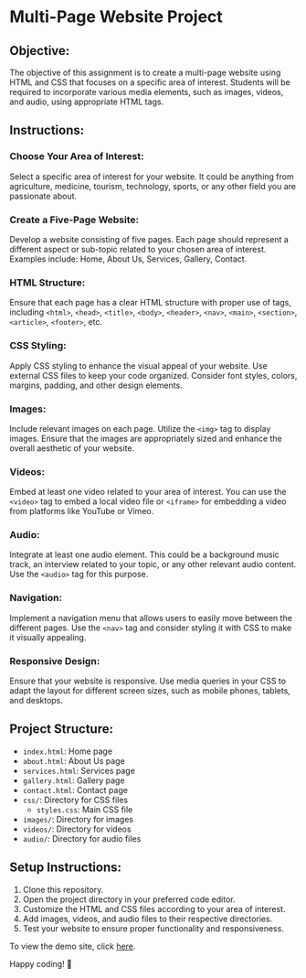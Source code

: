 # Multi-Page Website Project

## Objective:
The objective of this assignment is to create a multi-page website using HTML and CSS that focuses on a specific area of interest. Students will be required to incorporate various media elements, such as images, videos, and audio, using appropriate HTML tags.

## Instructions:

### Choose Your Area of Interest:
Select a specific area of interest for your website. It could be anything from agriculture, medicine, tourism, technology, sports, or any other field you are passionate about.

### Create a Five-Page Website:
Develop a website consisting of five pages. Each page should represent a different aspect or sub-topic related to your chosen area of interest. Examples include: Home, About Us, Services, Gallery, Contact.

### HTML Structure:
Ensure that each page has a clear HTML structure with proper use of tags, including `<html>`, `<head>`, `<title>`, `<body>`, `<header>`, `<nav>`, `<main>`, `<section>`, `<article>`, `<footer>`, etc.

### CSS Styling:
Apply CSS styling to enhance the visual appeal of your website. Use external CSS files to keep your code organized. Consider font styles, colors, margins, padding, and other design elements.

### Images:
Include relevant images on each page. Utilize the `<img>` tag to display images. Ensure that the images are appropriately sized and enhance the overall aesthetic of your website.

### Videos:
Embed at least one video related to your area of interest. You can use the `<video>` tag to embed a local video file or `<iframe>` for embedding a video from platforms like YouTube or Vimeo.

### Audio:
Integrate at least one audio element. This could be a background music track, an interview related to your topic, or any other relevant audio content. Use the `<audio>` tag for this purpose.

### Navigation:
Implement a navigation menu that allows users to easily move between the different pages. Use the `<nav>` tag and consider styling it with CSS to make it visually appealing.

### Responsive Design:
Ensure that your website is responsive. Use media queries in your CSS to adapt the layout for different screen sizes, such as mobile phones, tablets, and desktops.

## Project Structure:
- `index.html`: Home page
- `about.html`: About Us page
- `services.html`: Services page
- `gallery.html`: Gallery page
- `contact.html`: Contact page
- `css/`: Directory for CSS files
  - `styles.css`: Main CSS file
- `images/`: Directory for images
- `videos/`: Directory for videos
- `audio/`: Directory for audio files

## Setup Instructions:
1. Clone this repository.
2. Open the project directory in your preferred code editor.
3. Customize the HTML and CSS files according to your area of interest.
4. Add images, videos, and audio files to their respective directories.
5. Test your website to ensure proper functionality and responsiveness.

To view the demo site, click [here](https://rodgerswisdom.github.io/Adons/).

Happy coding! 🚀

